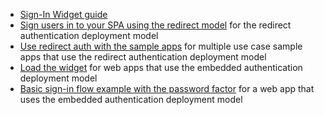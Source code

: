 * [Sign-In Widget guide](/code/javascript/okta_sign-in_widget)
* [Sign users in to your SPA using the redirect model](/docs/guides/sign-into-spa-redirect/vue/main/) for the redirect authentication deployment model
* [Use redirect auth with the sample apps](/docs/guides/sampleapp-oie-redirectauth/) for multiple use case sample apps that use the redirect authentication deployment model
* [Load the widget](/docs/guides/oie-embedded-widget-use-case-load/) for web apps that use the embedded authentication deployment model
* [Basic sign-in flow example with the password factor](/docs/guides/oie-embedded-sdk-use-case-basic-sign-in/nodejs/main/) for a web app that uses the embedded authentication deployment model
